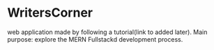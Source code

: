 # WritersCorner
web application made by following a tutorial(link to added later). Main purpose: explore the MERN Fullstackd development process. 
